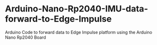 # Arduino-Nano-Rp2040-IMU-data-forward-to-Edge-Impulse
Arduino Code to forward data to Edge Impulse platform using the Arduino Nano Rp2040 Board
